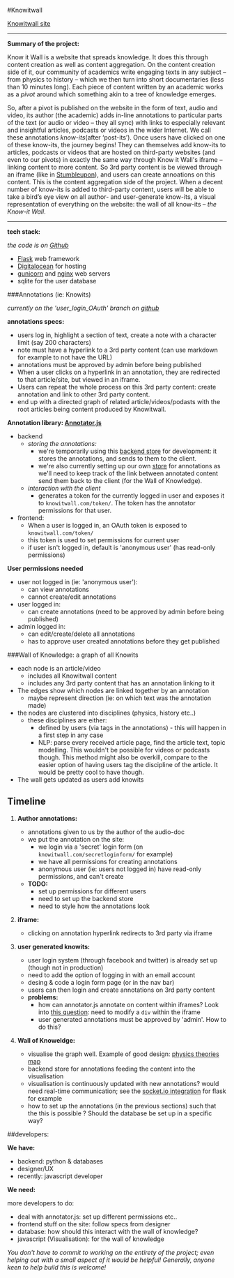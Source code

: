 #Knowitwall

[Knowitwall site](http://knowitwall.com/)
****
**Summary of the project:**

Know it Wall is a website that spreads knowledge. It does this through content creation as well as content aggregation. On the content creation side of it, our community of academics write engaging texts in any subject – from physics to history – which we then turn into short documentaries (less than 10 minutes long). Each piece of content written by an academic works as a ​*pivot*​ around which something akin to a tree of knowledge emerges. 

So, after a pivot is published on the website in the form of text, audio and video, its author (the academic) adds in-line annotations to particular parts of the text (or audio or video – they all sync) with links to especially relevant and insightful articles, podcasts or videos in the wider Internet. We call these annotations ​*know-its*​ (after ‘post-its’). Once users have clicked on one of these know-its, the journey begins! They can themselves add know-its to articles, podcasts or videos that are hosted on third-party websites (and even to our pivots) in exactly the same way through Know it Wall's iframe  – linking content to more content. So 3rd party content is be viewed through an iframe (like in [Stumbleupon](http://www.stumbleupon.com/)), and users can create annoations on this content. This is the content aggregation side of the project. When a decent number of know-its is added to third-party content, users will be able to take a bird’s eye view on all author- and user-generate know-its, a visual representation of everything on the website: the wall of all know-its – ​*the Know-it Wall*.
****

**tech stack:**

*the code is on [Github](https://github.com/jeremiecoullon/knowitwall)*

 - [Flask](http://flask.pocoo.org/) web framework 
 - [Digitalocean](https://www.digitalocean.com/) for hosting
 - [gunicorn](http://gunicorn.org/) and [nginx](https://www.nginx.com/resources/wiki/) web servers
 - sqlite for the user database



###Annotations (ie: Knowits)

*currently on the 'user\_login\_OAuth' branch on [github](https://github.com/jeremiecoullon/knowitwall)*

**annotations specs:**

- users log in, highlight a section of text, create a note with a character limit (say 200 characters)
- note must have a hyperlink to a 3rd party content (can use markdown for example to not have the URL)
- annotations must be approved by admin before being published
- When a user clicks on a hyperlink in an annotation, they are redirected to that article/site, but viewed in an iframe. 
- Users can repeat the whole process on this 3rd party content: create annotation and link to other 3rd party content.
- end up with a directed graph of related article/videos/podasts with the root articles being content produced by Knowitwall.

**Annotation library: [Annotator.js](http://annotatorjs.org/)**

- backend 
	- *storing the annotations:*
		- we're temporarily using this [backend store](http://annotateit.org/) for development: it stores the annotations, and sends to them to the client.
		- we're also currently setting up our own [store](https://github.com/openannotation/annotator-store) for annotations as we'll need to keep track of the link between annotated content send them back to the client (for the Wall of Knowledge).
	- *interaction with the client*
		- generates a token for the currently logged in user and exposes it to `knowitwall.com/token/`. The token has the annotator permissions for that user.
- frontend:
	- When a user is logged in, an OAuth token is exposed to `knowitwall.com/token/`
	- this token is used to set permissions for current user
	- if user isn't logged in, default is 'anonymous user' (has read-only permissions)


**User permissions needed**

- user not logged in (ie: 'anonymous user'):
	- can view annotations
	- cannot create/edit annotations
- user logged in:
	- can create annotations (need to be approved by admin before being published)
- admin logged in:
	- can edit/create/delete all annotations
	- has to approve user created annotations before they get published

###Wall of Knowledge: a graph of all Knowits

- each node is an article/video 
	- includes all Knowitwall content
	- includes any 3rd party content that has an annotation linking to it 
- The edges show which nodes are linked together by an annotation
	- maybe represent direction (ie: on which text was the annotation made)
- the nodes are clustered into disciplines (physics, history etc..)
	- these disciplines are either:
		- defined by users (via tags in the annotations) -  this will happen in a first step in any case
		- NLP: parse every received article page, find the article text, topic modelling. This wouldn't be possible for videos or podcasts though. This method might also be overkill, compare to the easier option of having users tag the discipline of the article. It would be pretty cool to have though.
- The wall gets updated as users add knowits

## Timeline

1. **Author annotations:**

	-  annotations given to us by the author of the audio-doc
	-  we put the annotation on the site:
		-  we login via a 'secret' login form (on `knowitwall.com/secretloginform/` for example)
		-  we have all permissions for creating annotations
		-  anonymous user (ie: users not logged in) have read-only permissions, and can't create 
	- **TODO:** 
		- set up permissions for different users
		- need to set up the backend store 
		- need to style how the annotations look


2. **iframe:**

	- clicking on annotation hyperlink redirects to 3rd party via iframe

3. **user generated knowits:**

	- user login system (through facebook and twitter) is already set up (though not in production)
	- need to add the option of logging in with an email account
	- desing & code a login form page (or in the nav bar)
	- users can then login and create annotations on 3rd party content
	- **problems:** 
		- how can annotator.js annotate on content within iframes? Look into [this question](https://forum.jquery.com/topic/changing-elements-in-an-iframe): need to modify a `div` within the iframe
		- user generated annotations must be approved by 'admin'. How to do this?
		
4. **Wall of Knoweldge:**

	- visualise the graph well. Example of good design: [physics theories map](https://www.quantamagazine.org/20150803-physics-theories-map/)
	- backend store for annotations feeding the content into the visualisation
	- visualisation is continuously updated with new annotations? would need real-time communication; see the [socket.io integration](https://flask-socketio.readthedocs.org/en/latest/) for flask for example
	- how to set up the annotations (in the previous sections) such that the this is possible ? Should the database be set up in a specific way?

##developers:

**We have:**

- backend: python & databases
- designer/UX
- recently: javascript developer 


**We need:** 

more developers to do: 

- deal with annotator.js: set up different permissions etc..
- frontend stuff on the site: follow specs from designer 
- database: how should this interact with the wall of knowledge?
- javascript (Visualisation): for the wall of knowledge


*You don't have to commit to working on the entirety of the project; even helping out with a small aspect of it would be helpful! Generally, anyone keen to help build this is welcome!*


